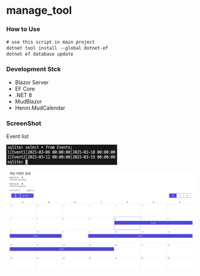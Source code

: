 # manage_tool

### How to Use

``` shell
# use this script in main project
dotnet tool install --global dotnet-ef
dotnet ef database update     
```

### Development Stck
- Blazor Server
- EF Core
- .NET 8
- MudBlazor
- Heron.MudCalendar

### ScreenShot
Event list

![](./screenshot/db.png)

![](./screenshot/calendar.png)
